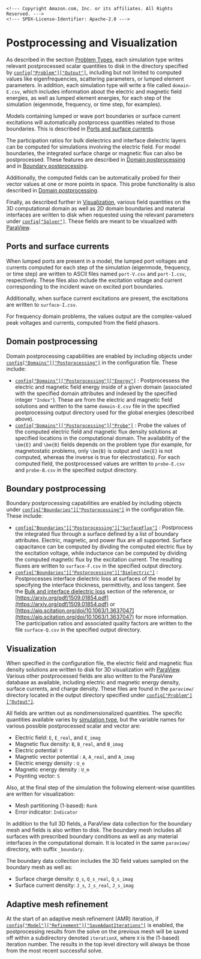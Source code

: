 ```@raw html
<!--- Copyright Amazon.com, Inc. or its affiliates. All Rights Reserved. --->
<!--- SPDX-License-Identifier: Apache-2.0 --->
```

# Postprocessing and Visualization

As described in the section [Problem Types](problem.md), each simulation type writes
relevant postprocessed scalar quantities to disk in the directory specified by
[`config["Problem"]["Output"]`](../config/problem.md#config%5B%22Problem%22%5D), including
but not limited to computed values like eigenfrequencies, scattering parameters, or lumped
element parameters. In addition, each simulation type will write a file called
`domain-E.csv`, which includes information about the electric and magnetic field energies,
as well as lumped element energies, for each step of the simulation (eigenmode, frequency,
or time step, for examples).

Models containing lumped or wave port boundaries or surface current excitations will
automatically postprocess quantities related to those boundaries. This is described in
[Ports and surface currents](#Ports-and-surface-currents).

The participation ratios for bulk dielectrics and interface dielectric layers can be
computed for simulations involving the electric field. For model boundaries, the integrated
surface charge or magnetic flux can also be postprocessed. These features are described
in [Domain postprocessing](#Domain-postprocessing) and in
[Boundary postprocessing](#Boundary-postprocessing).

Additionally, the computed fields can be automatically probed for their vector values at one
or more points in space. This probe functionality is also described in
[Domain postprocessing](#Domain-postprocessing).

Finally, as described further in [Visualization](#Visualization), various field quantities
on the 3D computational domain as well as 2D domain boundaries and material interfaces are
written to disk when requested using the relevant parameters under
[`config["Solver"]`](../config/solver.md). These fields are meant to be visualized with
[ParaView](https://www.paraview.org/).

## Ports and surface currents

When lumped ports are present in a model, the lumped port voltages and currents computed for
each step of the simulation (eigenmode, frequency, or time step) are written to ASCII files
named `port-V.csv` and `port-I.csv`, respectively. These files also include the excitation
voltage and current corresponding to the incident wave on excited port boundaries.

Additionally, when surface current excitations are present, the excitations are written to
`surface-I.csv`.

For frequency domain problems, the values output are the complex-valued peak voltages and
currents, computed from the field phasors.

## Domain postprocessing

Domain postprocessing capabilities are enabled by including objects under
[`config["Domains"]["Postprocessing"]`](../config/domains.md) in the configuration file.
These include:

  - [`config["Domains"]["Postprocessing"]["Energy"]`](../config/domains.md#domains%5B%22Postprocessing%22%5D%5B%22Energy%22%5D) :
    Postprocessess the electric and magnetic field energy inside of a given domain
    (associated with the specified domain attributes and indexed by the specified integer
    `"Index"`). These are from the electric and magnetic field solutions and written to the
    same `domain-E.csv` file in the specified postprocessing output directory used for the
    global energies (described above).
  - [`config["Domains"]["Postprocessing"]["Probe"]`](../config/domains.md#domains%5B%22Postprocessing%22%5D%5B%22Probe%22%5D) :
    Probe the values of the computed electric field and magnetic flux density solutions at
    specified locations in the computational domain. The availability of the ``\bm{E}`` and
    ``\bm{B}`` fields depends on the problem type (for example, for magnetostatic problems,
    only ``\bm{B}`` is output and ``\bm{E}`` is not computed, whereas the inverse is true
    for electrostatics). For each computed field, the postprocessed values are written to
    `probe-E.csv` and `probe-B.csv` in the specified output directory.

## Boundary postprocessing

Boundary postprocessing capabilities are enabled by including objects under
[`config["Boundaries"]["Postprocessing"]`](../config/boundaries.md) in the configuration
file. These include:

  - [`config["Boundaries"]["Postprocessing"]["SurfaceFlux"]`](../config/boundaries.md#boundaries%5B%22Postprocessing%22%5D%5B%22SurfaceFlux%22%5D) :
    Postprocess the integrated flux through a surface defined by a list of boundary
    attributes. Electric, magnetic, and power flux are all supported. Surface capacitance
    can be computed by dividing the computed electric flux by the excitation voltage, while
    inductance can be computed by dividing the computed magnetic flux by the excitation
    current. The resulting fluxes are written to `surface-F.csv` in the specified output
    directory.
  - [`config["Boundaries"]["Postprocessing"]["Dielectric"]`](../config/boundaries.md#boundaries%5B%22Postprocessing%22%5D%5B%22Dielectric%22%5D) :
    Postprocesses interface dielectric loss at surfaces of the model by specifying the
    interface thickness, permittivity, and loss tangent. See the
    [Bulk and interface dielectric loss](../reference.md#Bulk-and-interface-dielectric-loss)
    section of the reference, or
    [https://arxiv.org/pdf/1509.01854.pdf](https://arxiv.org/pdf/1509.01854.pdf) or
    [https://aip.scitation.org/doi/10.1063/1.3637047](https://aip.scitation.org/doi/10.1063/1.3637047)
    for more information. The participation ratios and associated quality factors are
    written to the file `surface-Q.csv` in the specified output directory.

## Visualization

When specified in the configuration file, the electric field and magnetic flux density
solutions are written to disk for 3D visualization with
[ParaView](https://www.paraview.org/). Various other postprocessed fields are also written
to the ParaView database as available, including electric and magnetic energy density,
surface currents, and charge density. These files are found in the `paraview/` directory
located in the output directory specified under
[`config["Problem"]["Output"]`](../config/problem.md#config%5B%22Problem%22%5D).

All fields are written out as nondimensionalized quantities. The specific quantities
available varies by [simulation type](problem.md#Problem-Types), but the variable names for
various possible postprocessed scalar and vector are:

  - Electric field: `E`, `E_real`, and `E_imag`
  - Magnetic flux density: `B`, `B_real`, and `B_imag`
  - Electric potential: `V`
  - Magnetic vector potential : `A`, `A_real`, and `A_imag`
  - Electric energy density : `U_e`
  - Magnetic energy density : `U_m`
  - Poynting vector: `S`

Also, at the final step of the simulation the following element-wise quantities are written
for visualization:

  - Mesh partitioning (1-based): `Rank`
  - Error indicator: `Indicator`

In addition to the full 3D fields, a ParaView data collection for the boundary mesh and
fields is also written to disk. The boundary mesh includes all surfaces with prescribed
boundary conditions as well as any material interfaces in the computational domain. It is
located in the same `paraview/` directory, with suffix `_boundary`.

The boundary data collection includes the 3D field values sampled on the boundary mesh as
well as:

  - Surface charge density: `Q_s`, `Q_s_real`, `Q_s_imag`
  - Surface current density: `J_s`, `J_s_real`, `J_s_imag`

## Adaptive mesh refinement

At the start of an adaptive mesh refinement (AMR) iteration, if
[`config["Model"]["Refinement"]["SaveAdaptIterations"]`](../config/model.md#model%5B%22Refinement%22%5D)
is enabled, the postprocessing results from the solve on the previous mesh will be saved off
within a subdirectory denoted `iterationX`, where `X` is the (1-based) iteration number.
The results in the top level directory will always be those from the most recent successful
solve.
